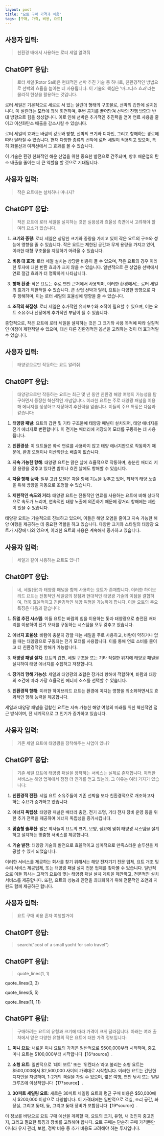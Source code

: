 ```yaml
---
layout: post
title: "요트 구매 가격과 비용"
tags: [구매, 가격, 비용, 요트]
---
```


## 사용자 입력:
> 친환경 배에서 사용하는 로터 세일 알려줘

## ChatGPT 응답:
> 로터 세일(Rotor Sail)은 현대적인 선박 추진 기술 중 하나로, 친환경적인 방법으로 선박의 효율을 높이는 데 사용됩니다. 이 기술의 핵심은 '마그너스 효과'라는 물리적 현상을 활용하는 것입니다.

로터 세일은 기본적으로 세로로 서 있는 실린더 형태의 구조물로, 선박의 갑판에 설치됩니다. 이 실린더는 모터에 의해 회전하며, 주변 공기를 끌어당겨 선박의 진행 방향과 반대 방향으로 힘을 생성합니다. 이로 인해 선박은 추가적인 추진력을 얻어 연료 사용을 줄이고 이산화탄소 배출을 감소시킬 수 있습니다.

로터 세일의 효과는 바람의 강도와 방향, 선박의 크기와 디자인, 그리고 항해하는 경로에 따라 달라질 수 있습니다. 현재 다양한 종류의 선박에 로터 세일이 적용되고 있으며, 특히 화물선과 여객선에서 그 효과를 볼 수 있습니다.

이 기술은 환경 친화적인 해운 산업을 위한 중요한 발전으로 간주되며, 향후 해운업의 탄소 배출을 줄이는 데 큰 역할을 할 것으로 기대됩니다.

## 사용자 입력:
> 작은 요트에는 설치하나 마나지?

## ChatGPT 응답:
> 작은 요트에 로터 세일을 설치하는 것은 실용성과 효율성 측면에서 고려해야 할 여러 요소가 있습니다. 

1. **크기와 중량**: 로터 세일은 상당한 크기와 중량을 가지고 있어 작은 요트의 구조와 성능에 영향을 줄 수 있습니다. 작은 요트는 제한된 공간과 무게 용량을 가지고 있어, 이러한 대형 구조물을 지탱하기 어려울 수 있습니다.

2. **비용 대 효과**: 로터 세일 설치는 상당한 비용이 들 수 있으며, 작은 요트의 경우 이러한 투자에 대한 반환 효과가 크지 않을 수 있습니다. 일반적으로 큰 상업용 선박에서 연료 절감 효과가 더 명확하게 나타납니다.

3. **항해 환경**: 작은 요트는 주로 연안 근처에서 사용되며, 이러한 환경에서는 로터 세일의 효과가 제한적일 수 있습니다. 큰 상업 선박과 달리, 요트는 다양한 방향으로 자주 항해하며, 이는 로터 세일의 효율성에 영향을 줄 수 있습니다.

4. **조작의 복잡성**: 로터 세일은 추가적인 유지보수와 조작이 필요할 수 있으며, 이는 요트 소유주나 선장에게 추가적인 부담이 될 수 있습니다.

종합적으로, 작은 요트에 로터 세일을 설치하는 것은 그 크기와 사용 목적에 따라 실질적인 이점이 제한적일 수 있으며, 대신 다른 친환경적인 옵션을 고려하는 것이 더 효과적일 수 있습니다.

## 사용자 입력:
> 태양광으로만 작동하는 요트 알려줘

## ChatGPT 응답:
> 태양광으로만 작동하는 요트는 최근 몇 년 동안 친환경 해양 여행의 가능성을 탐구하면서 등장한 혁신적인 개념입니다. 이러한 요트는 주로 태양광 패널을 이용해 에너지를 생성하고 저장하여 추진력을 얻습니다. 이들의 주요 특징은 다음과 같습니다:

1. **태양광 패널**: 요트의 갑판 및 기타 구조물에 태양광 패널이 설치되어, 태양 에너지를 전기 에너지로 변환합니다. 이 전기는 배터리에 저장되어 모터를 구동하는 데 사용됩니다.

2. **친환경성**: 이 요트들은 화석 연료를 사용하지 않고 태양 에너지만으로 작동하기 때문에, 환경 오염이나 이산화탄소 배출이 없습니다.

3. **지속 가능한 항해**: 태양광 요트는 맑은 날에 효율적으로 작동하며, 충분한 배터리 저장 용량을 갖추고 있다면 밤이나 흐린 날에도 항해할 수 있습니다.

4. **자율 항해 능력**: 일부 고급 모델은 자율 항해 기능을 갖추고 있어, 최적의 태양 노출을 위해 방향을 자동으로 조정할 수 있습니다.

5. **제한적인 속도와 거리**: 태양광 요트는 전통적인 연료를 사용하는 요트에 비해 상대적으로 속도가 느리며, 연속적인 태양 노출에 의존하기 때문에 장거리 항해에는 제한이 있을 수 있습니다.

태양광 요트는 기술적으로 진보하고 있으며, 이들은 해양 오염을 줄이고 지속 가능한 해양 여행을 제공하는 데 중요한 역할을 하고 있습니다. 다양한 크기와 스타일의 태양광 요트가 시장에 나와 있으며, 이러한 요트의 사용은 계속해서 증가하고 있습니다.

## 사용자 입력:
> 세일과 같이 사용하는 요트도 있나?

## ChatGPT 응답:
> 네, 세일(돛)과 태양광 패널을 함께 사용하는 요트가 존재합니다. 이러한 하이브리드 요트는 전통적인 세일링의 장점과 현대적인 태양광 기술의 이점을 결합하여, 더욱 효율적이고 친환경적인 해양 여행을 가능하게 합니다. 이들 요트의 주요 특징은 다음과 같습니다:

1. **듀얼 추진 시스템**: 이들 요트는 바람의 힘을 이용하는 돛과 태양광으로 충전된 배터리를 이용하여 전기 모터를 구동하는 시스템을 모두 갖추고 있습니다.

2. **에너지 효율성**: 바람이 충분히 강할 때는 세일을 주로 사용하고, 바람이 약하거나 없을 때는 태양광으로 구동되는 전기 모터를 사용합니다. 이를 통해 연료 소비를 줄이고 더 친환경적인 항해가 가능합니다.

3. **태양광 패널 설치**: 요트의 갑판, 세일 구조물 또는 기타 적절한 위치에 태양광 패널을 설치하여 태양 에너지를 수집하고 저장합니다.

4. **장거리 항해 가능성**: 세일과 태양광의 조합은 장거리 항해에 적합하며, 바람과 태양의 조건에 따라 가장 효율적인 에너지 소스를 선택할 수 있습니다.

5. **친환경적 항해**: 이러한 하이브리드 요트는 환경에 미치는 영향을 최소화하면서도 효과적인 항해 능력을 제공합니다.

세일과 태양광 패널을 결합한 요트는 지속 가능한 해양 여행의 미래를 위한 혁신적인 접근 방식이며, 전 세계적으로 그 인기가 증가하고 있습니다.

## 사용자 입력:
> 기존 세일 요트에 태양광을 장착해주는 사업이 있나?

## ChatGPT 응답:
> 기존 세일 요트에 태양광 패널을 장착하는 서비스는 실제로 존재합니다. 이러한 서비스는 해양 업계에서 점점 더 인기를 얻고 있는데, 그 이유는 여러 가지가 있습니다:

1. **친환경적 전환**: 세일 요트 소유주들이 기존 선박을 보다 친환경적으로 개조하고자 하는 수요가 증가하고 있습니다.

2. **에너지 독립성**: 태양광 패널은 배터리 충전, 전기 조명, 기타 전자 장비 운영 등을 위한 추가 전력을 제공하여 에너지 독립성을 증가시킵니다.

3. **맞춤형 솔루션**: 많은 회사들이 요트의 크기, 모양, 필요에 맞춰 태양광 시스템을 설계하고 설치하는 맞춤형 서비스를 제공합니다.

4. **기술 발전**: 태양광 기술의 발전으로 효율적이고 심미적으로 만족스러운 솔루션을 제공할 수 있게 되었습니다.

이러한 서비스를 제공하는 회사를 찾기 위해서는 해양 전자기기 전문 업체, 요트 개조 및 수리 서비스 제공업체, 또는 태양광 패널 설치 전문 업체를 찾아볼 수 있습니다. 일반적으로 이들 회사는 고객의 요트에 맞는 태양광 패널 설치 계획을 제안하고, 전문적인 설치 서비스를 제공합니다. 또한, 요트의 성능과 안전을 최대화하기 위해 전문적인 조언과 지원도 함께 제공하곤 합니다.

## 사용자 입력:
> 요트 구매 비용 혼자 여행할거야

## ChatGPT 응답:
> search("cost of a small yacht for solo travel")

## ChatGPT 응답:
> quote_lines(1, 1)

quote_lines(3, 3)

quote_lines(5, 5)

quote_lines(11, 11)

## ChatGPT 응답:
> 구매하려는 요트의 유형과 크기에 따라 가격이 크게 달라집니다. 아래는 여러 출처에서 얻은 다양한 유형의 작은 요트에 대한 가격 정보입니다:

1. **미니 요트**: 새로운 미니 요트의 가격은 일반적으로 $500,000부터 시작하며, 중고 미니 요트는 $100,000부터 시작합니다【16†source】.

2. **소형 요트**: 일반적으로 '데이 보트' 또는 '위켄더스'라고 불리는 소형 요트는 $500,000에서 $2,500,000 사이의 가격대로 시작합니다. 이러한 요트는 간단한 디자인을 자랑하며, 1-2개의 객실을 가질 수 있으며, 짧은 여행, 연안 낚시 또는 일일 크루즈에 이상적입니다【17†source】.

3. **30피트 세일링 요트**: 새로운 30피트 세일링 요트의 평균 구매 비용은 $50,000에서 $200,000 이상으로 다양합니다. 이 가격대에는 일반적으로 객실, 조리 공간, 화장실, 그리고 돛대, 돛, 그리고 돛대 장비가 포함됩니다【19†source】.

이 정보를 바탕으로 요트 구매 예산을 계획할 때, 요트의 크기, 유형, 새 것인지 중고인지, 그리고 필요한 특징과 장비를 고려해야 합니다. 요트 구매는 단순히 구매 가격뿐만 아니라 유지 관리, 보험, 정박 비용 등 추가 비용도 고려해야 하는 투자입니다.

